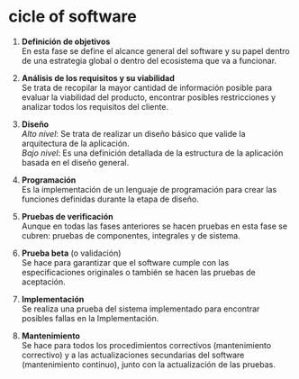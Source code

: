 # cicle of software

1. **Definición de objetivos**  
    En esta fase se define el alcance general del software y su papel dentro de una estrategia global o dentro del ecosistema que va a funcionar.
    
2. **Análisis de los requisitos y su viabilidad**  
    Se trata de recopilar la mayor cantidad de información posible para evaluar la viabilidad del producto, encontrar posibles restricciones y analizar todos los requisitos del cliente.
    
3. **Diseño**  
    _Alto nivel_: Se trata de realizar un diseño básico que valide la arquitectura de la aplicación.  
    _Bajo nivel_: Es una definición detallada de la estructura de la aplicación basada en el diseño general.
    
4. **Programación**  
    Es la implementación de un lenguaje de programación para crear las funciones definidas durante la etapa de diseño.
    
5. **Pruebas de verificación**  
    Aunque en todas las fases anteriores se hacen pruebas en esta fase se cubren: pruebas de componentes, integrales y de sistema.
    
6. **Prueba beta** (o validación)  
    Se hace para garantizar que el software cumple con las especificaciones originales o también se hacen las pruebas de aceptación.
    
7. **Implementación**  
    Se realiza una prueba del sistema implementado para encontrar posibles fallas en la Implementación.
    
8. **Mantenimiento**  
    Se hace para todos los procedimientos correctivos (mantenimiento correctivo) y a las actualizaciones secundarias del software (mantenimiento continuo), junto con la actualización de las pruebas.